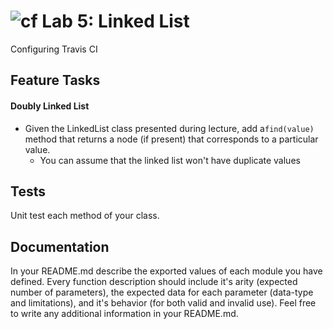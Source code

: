 ![cf](https://i.imgur.com/7v5ASc8.png) Lab 5: Linked List
======
Configuring Travis CI

## Feature Tasks  
#### Doubly Linked List
* Given the LinkedList class presented during lecture, add a`find(value)` method that returns a node (if present) that corresponds to a particular value.
  * You can assume that the linked list won't have duplicate values

## Tests
Unit test each method of your class. 

## Documentation
In your README.md describe the exported values of each module you have defined. Every function description should include it's arity (expected number of parameters), the expected data for each parameter (data-type and limitations), and it's behavior (for both valid and invalid use). Feel free to write any additional information in your README.md.

